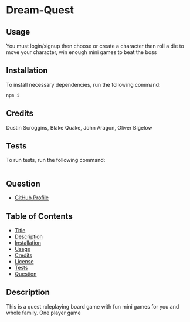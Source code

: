 # Dream-Quest
## Usage
You must login/signup then choose or create a character then roll a die to move your character, win enough mini games to beat the boss
## Installation
 To install necessary dependencies, run the following command:
```
npm i
```
## Credits
Dustin Scroggins, Blake Quake, John Aragon, Oliver Bigelow
## Tests
To run tests, run the following command:
```npm test
```
## Question
 * [GitHub Profile](https://github.com/Blakequake)
## Table of Contents 
 * [Title](#dream-quest)
 * [Description](#Description)
 * [Installation](#Installation)
 * [Usage](#Usage)
 * [Credits](#Credits)
 * [License](#License)
 * [Tests](#Tests)
 * [Question](#Question)
## Description
This is a quest roleplaying board game with fun mini games for you and whole family. One player game
